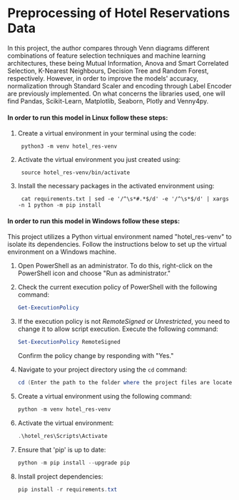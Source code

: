 # Preprocessing of Hotel Reservations Data

In this project, the author compares through Venn diagrams different combinations of feature selection techniques and machine learning architectures, these being Mutual Information, Anova and Smart Correlated Selection, K-Nearest Neighbours, Decision Tree and Random Forest, respectively. However, in order to improve the models' accuracy, normalization through Standard Scaler and encoding through Label Encoder are previously implemented. On what concerns the libraries used, one will find Pandas, Scikit-Learn, Matplotlib, Seaborn, Plotly and Venny4py.

#### In order to run this model in **Linux** follow these steps:

1. Create a virtual environment in your terminal using the code:

        python3 -m venv hotel_res-venv

3. Activate the virtual environment you just created using:

        source hotel_res-venv/bin/activate

5. Install the necessary packages in the activated environment using: 

        cat requirements.txt | sed -e '/^\s*#.*$/d' -e '/^\s*$/d' | xargs -n 1 python -m pip install

#### In order to run this model in **Windows** follow these steps:

This project utilizes a Python virtual environment named "hotel_res-venv" to isolate its dependencies. Follow the instructions below to set up the virtual environment on a Windows machine.

1. Open PowerShell as an administrator. To do this, right-click on the PowerShell icon and choose "Run as administrator."

2. Check the current execution policy of PowerShell with the following command:

    ```powershell
    Get-ExecutionPolicy
    ```

3. If the execution policy is not *RemoteSigned* or *Unrestricted*, you need to change it to allow script execution. Execute the following command:

    ```powershell
    Set-ExecutionPolicy RemoteSigned
    ```

    Confirm the policy change by responding with "Yes."

4. Navigate to your project directory using the `cd` command:

    ```powershell
    cd (Enter the path to the folder where the project files are located, without the parentheses)
    ```

5. Create a virtual environment using the following command:

    ```powershell
    python -m venv hotel_res-venv
    ```

6. Activate the virtual environment:

    ```powershell
    .\hotel_res\Scripts\Activate
    ```

7. Ensure that 'pip' is up to date:

    ```powershell
    python -m pip install --upgrade pip
    ```

8. Install project dependencies:

    ```powershell
    pip install -r requirements.txt
    ```